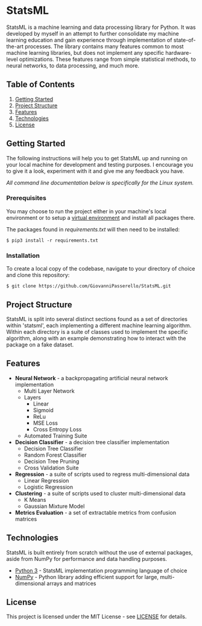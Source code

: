 # StatsML

StatsML is a machine learning and data processing library for Python. It was developed by myself in an attempt to further consolidate my machine learning education and gain experience through implementation of state-of-the-art processes. The library contains many features common to most machine learning libraries, but does not implement any specific hardware-level optimizations. These features range from simple statistical methods, to neural networks, to data processing, and much more.

## Table of Contents

1. [Getting Started](#getting-started)
2. [Project Structure](#project-structure)
3. [Features](#features)
4. [Technologies](#technologies)
5. [License](#license)

## Getting Started

The following instructions will help you to get StatsML up and running on your local machine for development and testing purposes.
I encourage you to give it a look, experiment with it and give me any feedback you have. 

*All command line documentation below is specifically for the Linux system.*

### Prerequisites

You may choose to run the project either in your machine's local environment or to setup a [virtual
environment](https://packaging.python.org/guides/installing-using-pip-and-virtual-environments/) and install all packages there.


The packages found in *requirements.txt* will then need to be installed:

```
$ pip3 install -r requirements.txt 
```

### Installation

To create a local copy of the codebase, navigate to your directory of choice and clone this repository:

```
$ git clone https://github.com/GiovanniPasserello/StatsML.git
```

## Project Structure

StatsML is split into several distinct sections found as a set of directories within 'statsml', each implementing a different machine learning algorithm.
Within each directory is a suite of classes used to implement the specific algorithm, along with an example demonstrating how to interact with the package on a fake dataset.

## Features

* __Neural Network__ - a backpropagating artificial neural network implementation
    * Multi Layer Network
    * Layers
        * Linear
        * Sigmoid
        * ReLu
        * MSE Loss
        * Cross Entropy Loss
    * Automated Training Suite
* __Decision Classifier__ - a decision tree classifier implementation 
    * Decision Tree Classifier    
    * Random Forest Classifier
    * Decision Tree Pruning
    * Cross Validation Suite
* __Regression__ - a suite of scripts used to regress multi-dimensional data
    * Linear Regression
    * Logistic Regression
* __Clustering__ - a suite of scripts used to cluster multi-dimensional data
    * K Means
    * Gaussian Mixture Model
* __Metrics Evaluation__ - a set of extractable metrics from confusion matrices

## Technologies

StatsML is built entirely from scratch without the use of external packages, aside from NumPy for performance and data handling purposes.

* [Python 3](https://docs.python.org/3/) - StatsML implementation programming language of choice
* [NumPy](https://numpy.org/) - Python library adding efficient support for large, multi-dimensional arrays and matrices

## License

This project is licensed under the MIT License - see [LICENSE](https://github.com/GiovanniPasserello/StatsML/blob/master/LICENSE) for details.
